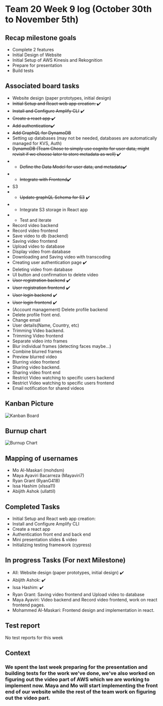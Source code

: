 # Team 20 Week 9 log (October 30th to November 5th)
## Recap milestone goals
- Complete 2 features 
- Initial Design of Website
- Initial Setup of AWS Kinesis and Rekognition
- Prepare for presentation
- Build tests
## Associated board tasks 
- Website design (paper prototypes, initial design)
- <s>Initial Setup and React web app creation: </s> ✔️
- <s>~~Install and Configure Amplify CLI~~</s> ✔️
- <s>~~Create a react app~~ </s>✔️
- <s>~~Add authentication~~</s>✔️
- <s>~~Add GraphQL for DynamoDB~~</s>
- Setting up databases (may not be needed, databases are automatically managed for KVS, Auth)
- <s>~~DynamoDB~~ (Team Chose to simply use cognito for user data, might revisit if we choose later to store metadata as well) </s> ✔️
- - <s>~~Define the Data Model for user data, and~~ metadata</s>✔️
- - <s>~~Integrate with Frontend~~</s>✔️
- S3
- - <s>~~Update graphQL Schema for S3~~</s> ✔️
- - Integrate S3 storage in React app
- - Test and iterate
- Record video backend
- Record video frontend
- Save video to db (backend)
- Saving video frontend
- Upload video to database
- Display video from database
- Downloading and Saving video with transcoding
- Creating user authentication page ✔️
- Deleting video from database
- UI button and confirmation to delete video
- <s>~~User registration backend~~</s> ✔️
- <s>~~User registration frontend~~</s> ✔️
- <s>~~User login backend~~</s> ✔️
- <s>~~User login frontend~~</s> ✔️
- (Account management) Delete profile backend
- Delete profile front end.
- Change email 
- User details(Name, Country, etc)
- Trimming Video backend.
- Trimming Video frontend
- Separate video into frames
- Blur individual frames (detecting faces maybe…)
- Combine blurred frames
- Preview blurred video
- Blurring video frontend
- Sharing video backend.
- Sharing video front end
- Restrict Video watching to specific users backend
- Restrict Video watching to specific users frontend
- Email notification for shared videos

## Kanban Picture

![Kanban Board](https://imgur.com/a/Ugfr3jT)

## Burnup chart
![Burnup Chart](https://imgur.com/a/1dd8Ear)

## Mapping of usernames 
- Mo Al-Maskari (mohdsm)
- Maya Ayaviri Bacarreza (Mayaviri7)
- Ryan Grant (RyanG418)
- Issa Hashim (xIssa11)
- Abijith Ashok (ullattil)

## Completed Tasks
- Initial Setup and React web app creation:
- Install and Configure Amplify CLI
- Create a react app
- Authentication front end and back end
- Mini presentation slides & video
- Initializing testing framework (cypress)


## In progress Tasks (For next Milestone)
* All: Website design (paper prototypes, initial design) ✔️
* Abijith Ashok: ✔️
* Issa Hashim: ✔️
* Ryan Grant: Saving video frontend and Upload video to database
* Maya Ayaviri: Video backend and Record video frontend, work on react frontend pages.
* Mohammed Al-Maskari: Frontend design and implementation in react.
  
## Test report
No test reports for this week

## Context
### We spent the last week preparing for the presentation and building tests for the work we've done, we've also worked on figuring out the video part of AWS which we are working to implement now. Maya and Mo will start implementing the front end of our website while the rest of the team work on figuring out the video part.